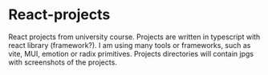 # React-projects
React projects from university course.
Projects are written in typescript with react library (framework?). I am using many tools or frameworks, such as vite,
MUI, emotion or radix primitives. Projects directories
will contain jpgs with screenshots of the projects. 
